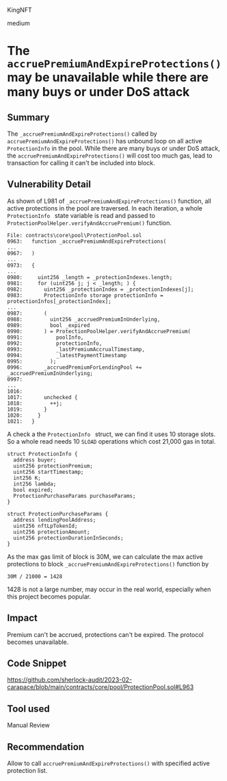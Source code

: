 KingNFT

medium

# The ````accruePremiumAndExpireProtections()```` may be unavailable while there are many buys or under DoS attack

## Summary
The ````_accruePremiumAndExpireProtections()```` called by ````accruePremiumAndExpireProtections()```` has unbound loop on all active ````ProtectionInfo```` in the pool. While there are many buys or under DoS attack, the ````accruePremiumAndExpireProtections()```` will cost too much gas, lead to transaction for calling it can't be included into block.

## Vulnerability Detail
As shown of L981 of ````_accruePremiumAndExpireProtections()```` function, all active protections in the pool are traversed. In each iteration, a whole ````ProtectionInfo ```` state variable is read and passed to ````ProtectionPoolHelper.verifyAndAccruePremium()```` function.
```solidity
File: contracts\core\pool\ProtectionPool.sol
0963:   function _accruePremiumAndExpireProtections(
...
0967:   )
...
0973:   {
...
0980:     uint256 _length = _protectionIndexes.length;
0981:     for (uint256 j; j < _length; ) {
0982:       uint256 _protectionIndex = _protectionIndexes[j];
0983:       ProtectionInfo storage protectionInfo = protectionInfos[_protectionIndex];
...
0987:       (
0988:         uint256 _accruedPremiumInUnderlying,
0989:         bool _expired
0990:       ) = ProtectionPoolHelper.verifyAndAccruePremium(
0991:           poolInfo,
0992:           protectionInfo,
0993:           _lastPremiumAccrualTimestamp,
0994:           _latestPaymentTimestamp
0995:         );
0996:       _accruedPremiumForLendingPool += _accruedPremiumInUnderlying;
0997: 
...
1016: 
1017:       unchecked {
1018:         ++j;
1019:       }
1020:     }
1021:   }
```

A check a the ````ProtectionInfo ```` struct, we can find it uses 10 storage slots. So a whole read needs 10 ````SLOAD```` operations which cost 21,000 gas in total.
```solidity
struct ProtectionInfo {
  address buyer;
  uint256 protectionPremium;
  uint256 startTimestamp;
  int256 K;
  int256 lambda;
  bool expired;
  ProtectionPurchaseParams purchaseParams;
}

struct ProtectionPurchaseParams {
  address lendingPoolAddress;
  uint256 nftLpTokenId;
  uint256 protectionAmount;
  uint256 protectionDurationInSeconds;
}
```

As the max gas limit of block is 30M, we can calculate the max active protections to block ````_accruePremiumAndExpireProtections()```` function by
```solidity
30M / 21000 = 1428
```
1428 is not a large number, may occur in the real world, especially when this project becomes popular.

## Impact
Premium can't be accrued, protections can't be expired. The protocol becomes unavailable.

## Code Snippet
https://github.com/sherlock-audit/2023-02-carapace/blob/main/contracts/core/pool/ProtectionPool.sol#L963

## Tool used

Manual Review

## Recommendation
Allow to call ````accruePremiumAndExpireProtections()```` with specified active protection list.
